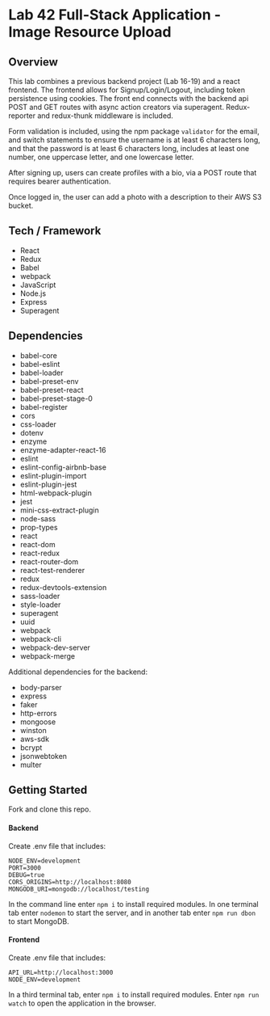 # Lab 42 Full-Stack Application - Image Resource Upload

## Overview

This lab combines a previous backend project (Lab 16-19) and a react frontend. The frontend allows for Signup/Login/Logout, including token persistence using cookies. The front end connects with the backend api POST and GET routes with async action creators via superagent. Redux-reporter and redux-thunk middleware is included. 

Form validation is included, using the npm package ```validator``` for the email, and switch statements to ensure the username is at least 6 characters long, and that the password is at least 6 characters long, includes at least one number, one uppercase letter, and one lowercase letter.

After signing up, users can create profiles with a bio, via a POST route that requires bearer authentication.

Once logged in, the user can add a photo with a description to their AWS S3 bucket. 

## Tech / Framework

- React
- Redux
- Babel
- webpack
- JavaScript
- Node.js
- Express
- Superagent

## Dependencies

- babel-core
- babel-eslint
- babel-loader
- babel-preset-env
- babel-preset-react
- babel-preset-stage-0
- babel-register
- cors
- css-loader
- dotenv
- enzyme
- enzyme-adapter-react-16
- eslint
- eslint-config-airbnb-base
- eslint-plugin-import
- eslint-plugin-jest
- html-webpack-plugin
- jest
- mini-css-extract-plugin
- node-sass
- prop-types
- react
- react-dom
- react-redux
- react-router-dom
- react-test-renderer
- redux
- redux-devtools-extension
- sass-loader
- style-loader
- superagent
- uuid
- webpack
- webpack-cli
- webpack-dev-server
- webpack-merge

Additional dependencies for the backend:
- body-parser
- express
- faker
- http-errors
- mongoose
- winston
- aws-sdk
- bcrypt
- jsonwebtoken
- multer

## Getting Started

Fork and clone this repo.

#### Backend

Create .env file that includes:
```
NODE_ENV=development
PORT=3000
DEBUG=true
CORS_ORIGINS=http://localhost:8080
MONGODB_URI=mongodb://localhost/testing
```

In the command line enter ```npm i``` to install required modules. In one terminal tab enter ```nodemon``` to start the server, and in another tab enter ```npm run dbon``` to start MongoDB. 

#### Frontend

Create .env file that includes:
```
API_URL=http://localhost:3000
NODE_ENV=development
```
In a third terminal tab, enter ```npm i``` to install required modules. Enter ```npm run watch``` to open the application in the browser. 